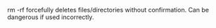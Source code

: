 rm -rf forcefully deletes files/directories without confirmation. Can be dangerous if used incorrectly.
